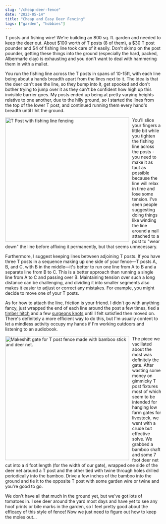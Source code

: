 ```yaml
---
slug: "/cheap-deer-fence"
date: "2023-05-14"
title: "Cheap and Easy Deer Fencing"
tags: ["garden", "hobbies"]
---
```


T posts and fishing wire! We're building an 800 sq. ft. garden and needed to keep the deer out. About $100 worth of T
posts (8 of them), a $30 T post pounder and $4 of fishing line took care of it easily. Don't skimp on the post pounder,
getting these things into the ground (especially the hard, packed, Albermarle clay) is exhausting and you don't want to
deal with hammering them in with a mallet.

You run the fishing line across the T posts in spans of 10-15ft, with each line being about a hands breadth apart from
the lines next to it. The idea is that the deer can't see the line, so they bump into it, get spooked and don't bother
trying to jump over it as they can't be confident how high up this invisible barrier goes. My posts ended up being at
pretty varying heights relative to one another, due to the hilly ground, so I started the lines from the top of the
lower T post, and continued running them every hand's breadth until I hit the ground.

<div class="blog-image">
<img src="https://pauloblackcom-assets-public.s3.amazonaws.com/blog-images/20230514-cheap-deer-fencing-tpost_fence.jpg"
     alt="T Post with fishing line fencing"
     style="float: left; margin-right: 10px; width: 400px; height: 400px;" />
</div>

You'll slice your fingers a little bit while you tighten the fishing line across the posts - you need to make it as taut
as possible because the line will relax in time and lose some tension. I've seen people suggesting doing things like
winding the line around a nail attached to a post to "wear down" the line before affixing it permanently, but that seems
unnecessary.

Furthermore, I suggest keeping lines between adjoining T posts. If you have three T posts in a sequence making up one side of your fence—T posts A, B, and C, with B in the middle—it's better to run one line from A to B and a separate line from B to C. This is a better approach than running a single line from A to C and passing over B. Maintaining tension over such a long distance can be challenging, and dividing it into smaller segments also makes it easier to adjust or correct any mistakes. For example, you might decide to move one of your T posts.

As for how to attach the line, friction is your friend. I didn't go with anything fancy, just wrapped the end of each
line around the post a few times, tied a [timber hitch](https://www.animatedknots.com/timber-hitch-knot) and a few
[surgeons knots](https://www.netknots.com/fishing_knots/surgeons-knot) until I felt satisfied then moved on. There's definitely a more efficient way to do this, but I'm usually
content to let a mindless activity occupy my hands if I'm working outdoors and listening to an audiobook.

<div class="blog-image">
<img src="https://pauloblackcom-assets-public.s3.amazonaws.com/blog-images/20230514-cheap-deer-fencing-tpost_gate.jpg"
     alt="Makeshift gate for T post fence made with bamboo stick and deer net."
     style="float: left; margin-right: 10px; width: 400px; height: 400px;" />
</div>

The piece we vacillated about the most was definitely the gate. After wasting some money on gimmicky T post fixtures
most of which seem to be intended for hanging low farm gates for livestock, we went with a crude but effective solve. We
grabbed a bamboo shaft and some 7 foot deer net cut into a 4 foot length (for the width of our gate), wrapped one side
of the deer net around a T post and the other tied with twine through holes drilled periodically into the bamboo. Drive
a few inches of the bamboo into the ground and tie it to the opposite T post with some garden wire or twine and you're
good to go.

We don't have all that much in the ground yet, but we've got lots of tomatoes in. I see deer around the yard most days
and have yet to see any hoof prints or bite marks in the garden, so I feel pretty good about the efficacy of this style
of fence! Now we just need to figure out how to keep the moles out...
